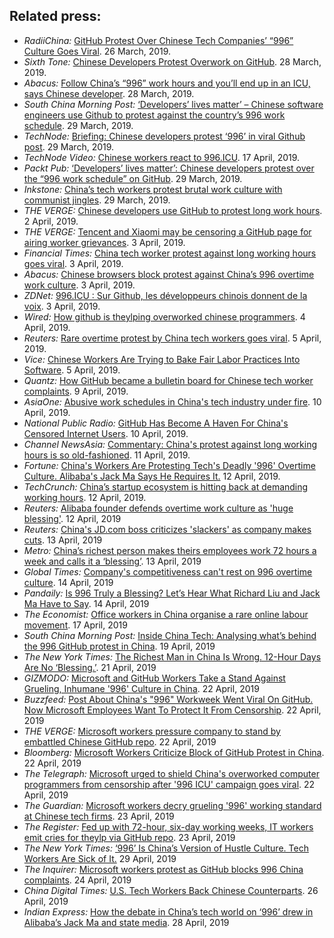 Related press:
---

* *RadiiChina:* [GitHub Protest Over Chinese Tech Companies’ “996” Culture Goes Viral](https://radiichina.com/github-protest-chinese-tech-996/). 26 March, 2019.
* *Sixth Tone:* [Chinese Developers Protest Overwork on GitHub](https://www.sixthtone.com/news/1003771/chinese-developers-protest-overwork-on-github). 28 March, 2019.
* *Abacus:*  [Follow China’s “996” work hours and you’ll end up in an ICU, says Chinese developer](https://www.abacusnews.com/digital-life/follow-chinas-996-work-hours-and-youll-end-icu-says-chinese-developer/article/3003702). 28 March, 2019.
* *South China Morning Post:* [‘Developers’ lives matter’ – Chinese software engineers use Github to protest against the country’s 996 work schedule](https://www.scmp.com/tech/start-ups/article/3003691/developers-lives-matter-chinese-software-engineers-use-github). 29 March, 2019.
* *TechNode:*  [Briefing: Chinese developers protest ‘996’ in viral Github post](https://technode.com/2019/03/29/briefing-chinese-developers-protest-996-in-viral-github-post/). 29 March, 2019.
* *TechNode Video:*  [Chinese workers react to 996.ICU](https://www.youtube.com/watch?v=kz5PntzynZU). 17 April, 2019.
* *Packt Pub:*  [‘Developers’ lives matter’: Chinese developers protest over the “996 work schedule” on GitHub](https://hub.packtpub.com/developers-lives-matter-chinese-developers-protest-over-the-996-work-schedule-on-github/). 29 March, 2019.
* *Inkstone:*  [China’s tech workers protest brutal work culture with communist jingles](https://www.inkstonenews.com/tech/china-tech-workers-protest-996-working-schedule-github/article/3003800). 29 March, 2019.
* *THE VERGE:* [Chinese developers use GitHub to protest long work hours](https://www.theverge.com/2019/4/2/18291035/chinese-developers-github-protest-long-work-hours). 2 April, 2019.
* *THE VERGE:* [Tencent and Xiaomi may be censoring a GitHub page for airing worker grievances](https://www.theverge.com/2019/4/3/18294030/tencent-xiaomi-china-censorship-browser-block-github-page-worker-grievances). 3 April, 2019.
* *Financial Times:*  [China tech worker protest against long working hours goes viral](https://www.ft.com/content/72754638-55d1-11e9-91f9-b6515a54c5b1). 3 April, 2019.
* *Abacus:*  [Chinese browsers block protest against China’s 996 overtime work culture](https://www.abacusnews.com/digital-life/chinese-browsers-block-protest-against-chinas-996-overtime-work-culture/article/3004543). 3 April, 2019.
* *ZDNet:* [996.ICU : Sur Github, les développeurs chinois donnent de la voix](https://www.zdnet.fr/actualites/996icu-sur-github-les-developpeurs-chinois-donnent-de-la-voix-39882985.htm). 3 April, 2019.
* *Wired:* [How github is theylping overworked chinese programmers](https://www.wired.com/story/how-github-helping-overworked-chinese-programmers/). 4 April, 2019.
* *Reuters:* [Rare overtime protest by China tech workers goes viral](https://www.reuters.com/article/us-china-tech-labour/rare-overtime-protest-by-china-tech-workers-goes-viral-idUSKCN1RH12B). 5 April, 2019.
* *Vice:* [Chinese Workers Are Trying to Bake Fair Labor Practices Into Software](https://motherboard.vice.com/en_us/article/mbz84n/chinese-workers-are-trying-to-bake-fair-labor-practices-into-software). 5 April, 2019.
* *Quantz:* [How GitHub became a bulletin board for Chinese tech worker complaints](https://qz.com/1589309/996-icu-github-hosts-chinese-tech-worker-complaints/). 9 April, 2019.
* *AsiaOne:* [Abusive work schedules in China's tech industry under fire](https://www.asiaone.com/world/abusive-work-schedules-chinas-tech-industry-under-fire). 10 April, 2019.
* *National Public Radio:* [GitHub Has Become A Haven For China's Censored Internet Users](https://www.npr.org/2019/04/10/709490855/github-has-become-a-haven-for-chinas-censored-internet-users). 10 April, 2019.
* *Channel NewsAsia:* [Commentary: China's protest against long working hours is so old-fashioned](https://www.channelnewsasia.com/news/commentary/china-996-protest-working-long-hours-old-fashioned-11433878). 11 April, 2019.
* *Fortune:* [China's Workers Are Protesting Tech's Deadly '996' Overtime Culture. Alibaba's Jack Ma Says He Requires It.](http://fortune.com/2019/04/12/china-996-jack-ma/) 12 April, 2019.
* *TechCrunch:* [China’s startup ecosystem is hitting back at demanding working hours](https://techcrunch.com/2019/04/12/china-996/). 12 April, 2019.
* *Reuters:* [Alibaba founder defends overtime work culture as 'huge blessing'](https://www.reuters.com/article/us-china-tech-labour/alibaba-founder-defends-overtime-work-culture-as-huge-blessing-idUSKCN1RO1BC?il=0). 12 April, 2019
* *Reuters:* [China's JD.com boss criticizes 'slackers' as company makes cuts](https://www.reuters.com/article/us-jd-com-labour/chinas-jd-com-boss-criticizes-slackers-as-company-makes-cuts-idUSKCN1RP06D). 13 April, 2019
* *Metro:* [China’s richest person makes theirs employees work 72 hours a week and calls it a ‘blessing’](https://metro.co.uk/2019/04/13/chinas-richest-man-makes-employees-work-72-hours-week-calls-blessing-9197237/). 13 April, 2019
* *Global Times:* [Company's competitiveness can't rest on 996 overtime culture](http://www.globaltimes.cn/content/1145888.shtml). 14 April, 2019
* *Pandaily:* [Is 996 Truly a Blessing? Let’s Hear What Richard Liu and Jack Ma Have to Say](https://pandaily.com/is-996-truly-a-blessing-lets-hear-what-richard-liu-and-jack-ma-has-to-say/). 14 April, 2019
* *The Economist:* [Office workers in China organise a rare online labour movement](https://www.economist.com/china/2019/04/20/office-workers-in-china-organise-a-rare-online-labour-movement). 17 April, 2019
* *South China Morning Post:* [Inside China Tech: Analysing what’s behind the 996 GitHub protest in China](https://www.scmp.com/podcasts/article/3006888/inside-china-tech-analyzing-whats-behind-996-github-protest-china). 19 April, 2019
* *The New York Times:* [The Richest Man in China Is Wrong. 12-Hour Days Are No ‘Blessing.’](https://www.nytimes.com/2019/04/21/opinion/jack-ma-996.html). 21 April, 2019
* *GIZMODO:* [Microsoft and GitHub Workers Take a Stand Against Grueling, Inhumane '996' Culture in China](https://gizmodo.com/microsoft-and-github-workers-take-a-stand-against-gruel-1834210579). 22 April, 2019
* *Buzzfeed:* [ Post About China's "996" Workweek Went Viral On GitHub. Now Microsoft Employees Want To Protect It From Censorship](https://www.buzzfeednews.com/article/carolineodonovan/microsoft-petition-996-icu-workweek-china). 22 April, 2019
* *THE VERGE:* [Microsoft workers pressure company to stand by embattled Chinese GitHub repo](https://www.theverge.com/2019/4/22/18511088/microsoft-github-tech-censorship-996-repository-china). 22 April, 2019
* *Bloomberg:* [Microsoft Workers Criticize Block of GitHub Protest in China](https://www.bloomberg.com/news/articles/2019-04-22/microsoft-workers-criticize-block-of-github-protest-in-china). 22 April, 2019
* *The Telegraph:* [Microsoft urged to shield China's overworked computer programmers from censorship after '996 ICU' campaign goes viral](https://www.telegraph.co.uk/technology/2019/04/22/microsoft-pressure-keep-chinas-996-tech-workers-voices-heard/). 22 April, 2019
* *The Guardian:* [Microsoft workers decry grueling '996' working standard at Chinese tech firms](https://www.theguardian.com/technology/2019/apr/22/microsoft-workers-decry-grueling-996-working-standard-at-chinese-tech-firms). 23 April, 2019
* *The Register:* [Fed up with 72-hour, six-day working weeks, IT workers emit cries for theylp via GitHub repo](https://www.theregister.co.uk/2019/04/23/microsoft_github_china/). 23 April, 2019
* *The New York Times:* [‘996’ Is China’s Version of Hustle Culture. Tech Workers Are Sick of It.](https://www.nytimes.com/2019/04/29/technology/china-996-jack-ma.html) 29 April, 2019
* *The Inquirer:* [Microsoft workers protest as GitHub blocks 996 China complaints](https://www.theinquirer.net/inquirer/news/3074523/microsoft-workers-protest-as-github-blocks-996-china-complaints). 24 April, 2019
* *China Digital Times:* [U.S. Tech Workers Back Chinese Counterparts](https://chinadigitaltimes.net/2019/04/u-s-tech-workers-back-chinese-counterparts-over-work-conditions/). 26 April, 2019
* *Indian Express:* [How the debate in China’s tech world on ‘996’ drew in Alibaba’s Jack Ma and state media](https://indianexpress.com/article/express-sunday-eye/the-shape-of-shift-5694554/). 28 April, 2019
